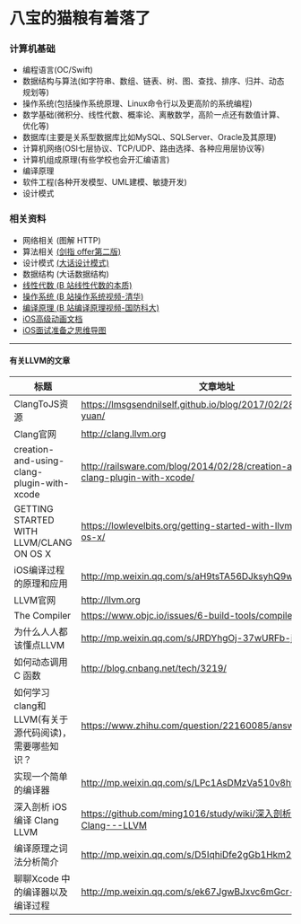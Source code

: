 # 八宝的猫粮有着落了

### 计算机基础

* 编程语言(OC/Swift)
* 数据结构与算法(如字符串、数组、链表、树、图、查找、排序、归并、动态规划等)
* 操作系统(包括操作系统原理、Linux命令行以及更高阶的系统编程)
* 数学基础(微积分、线性代数、概率论、离散数学，高阶一点还有数值计算、优化等)
* 数据库(主要是关系型数据库比如MySQL、SQLServer、Oracle及其原理)
* 计算机网络(OSI七层协议、TCP/UDP、路由选择、各种应用层协议等)
* 计算机组成原理(有些学校也会开汇编语言)
* 编译原理
* 软件工程(各种开发模型、UML建模、敏捷开发)
* 设计模式



### 相关资料

* 网络相关 (图解 HTTP)
* 算法相关 [(剑指 offer第二版)](https://github.com/Courser123/iOS-threesome/blob/master/Files/%E5%89%91%E6%8C%87OFFER%20%20%E5%90%8D%E4%BC%81%E9%9D%A2%E8%AF%95%E5%AE%98%E7%B2%BE%E8%AE%B2%E5%85%B8%E5%9E%8B%E7%BC%96%E7%A8%8B%E9%A2%98%20%20%E7%AC%AC2%E7%89%88.pdf)
* 设计模式 [(大话设计模式)](./Files/大话设计模式(带目录完整版).pdf)
* 数据结构 (大话数据结构)
* [线性代数 (B 站线性代数的本质)](https://www.bilibili.com/video/BV1ys411472E?p=1)
* [操作系统 (B 站操作系统视频-清华)]( https://www.bilibili.com/video/BV1js411b7vg?t=28)
* [编译原理 (B 站编译原理视频-国防科大)](https://www.bilibili.com/video/BV11t411V74n/?p=27&t=5)
* [iOS高级动画文档](https://zsisme.gitbooks.io/ios-/content/index.html)
* [iOS面试准备之思维导图](https://www.jianshu.com/p/a2c85b9f6a25)

---
#### 有关LLVM的文章
|  标题   | 文章地址 |
|  ----  | ----  |
| ClangToJS资源  | https://lmsgsendnilself.github.io/blog/2017/02/28/clangtojszi-yuan/ |
| Clang官网  | http://clang.llvm.org |
| creation-and-using-clang-plugin-with-xcode  | http://railsware.com/blog/2014/02/28/creation-and-using-clang-plugin-with-xcode/ |
| GETTING STARTED WITH LLVM/CLANG ON OS X  | https://lowlevelbits.org/getting-started-with-llvm/clang-on-os-x/ |
| iOS编译过程的原理和应用  | http://mp.weixin.qq.com/s/aH9tsTA56DJksyhQ9wkUJg |
| LLVM官网 | http://llvm.org |
| The Compiler | https://www.objc.io/issues/6-build-tools/compiler/ |
| 为什么人人都该懂点LLVM  | http://mp.weixin.qq.com/s/JRDYhgOj-37wURFb-jBsMw |
| 如何动态调用 C 函数  | http://blog.cnbang.net/tech/3219/ |
| 如何学习 clang和LLVM(有关于源代码阅读)，需要哪些知识？  | https://www.zhihu.com/question/22160085/answer/55104283 |
| 实现一个简单的编译器  | http://mp.weixin.qq.com/s/LPc1AsDMzVa510v8hvJ-mw |
| 深入剖析 iOS 编译 Clang LLVM  | https://github.com/ming1016/study/wiki/深入剖析-iOS-编译-Clang---LLVM |
| 编译原理之词法分析简介  | http://mp.weixin.qq.com/s/D5IqhiDfe2gGb1Hkm2uS2w |
| 聊聊Xcode 中的编译器以及编译过程  | http://mp.weixin.qq.com/s/ek67JgwBJxvc6mGcr-F-hg |


